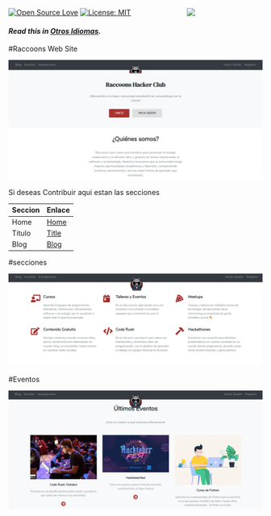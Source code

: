[![Open Source Love](https://badges.frapsoft.com/os/v1/open-source.svg?v=103)](https://github.com/raccoons-hacker-club/)
[<img align="right" width="150" src="assets/join-slack-team.png">](https://join.slack.com/t/raccoons/shared_invite/)
[![License: MIT](https://img.shields.io/badge/License-MIT-green.svg)](https://opensource.org/licenses/MIT)



#### *Read this in [Otros Idiomas](translations/Translations.md).*

#Raccoons Web Site

![Web Raccoons](/.img/raccoons.png)

Si deseas Contribuir aqui estan las secciones

Seccion | Enlace
--------|------------
Home    | [Home](raccoons/templates/core/index.html)
Titulo   | [Title](raccoons/static/js/landing.js)
Blog    | [Blog](raccoons/blog)

#secciones

![Activities](/.img/actividades.png)

#Eventos

![Events](/.img/eventos.png)
